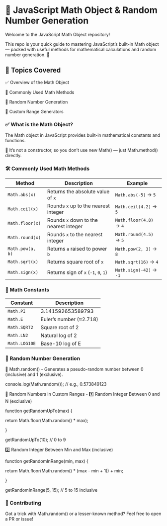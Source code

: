 # 🧮 JavaScript Math Object & Random Number Generation

Welcome to the JavaScript Math Object repository!

This repo is your quick guide to mastering JavaScript’s built-in Math object — packed with useful methods for mathematical calculations and random number generation. 🎲


## 📌 Topics Covered

✅ Overview of the Math Object


🧠 Commonly Used Math Methods


🎲 Random Number Generation


🔁 Custom Range Generators


### ✅ What is the Math Object?

The Math object in JavaScript provides built-in mathematical constants and functions.


📌 It’s not a constructor, so you don’t use new Math() — just Math.method() directly.


### 🛠️ Commonly Used Math Methods


| Method              | Description                            | Example                   |
| ------------------- | -------------------------------------- | ------------------------- |
| `Math.abs(x)`       | Returns the absolute value of `x`      | `Math.abs(-5)` → `5`      |
| `Math.ceil(x)`      | Rounds `x` up to the nearest integer   | `Math.ceil(4.2)` → `5`    |
| `Math.floor(x)`     | Rounds `x` down to the nearest integer | `Math.floor(4.8)` → `4`   |
| `Math.round(x)`     | Rounds `x` to the nearest integer      | `Math.round(4.5)` → `5`   |
| `Math.pow(a, b)`    | Returns `a` raised to power `b`        | `Math.pow(2, 3)` → `8`    |
| `Math.sqrt(x)`      | Returns square root of `x`             | `Math.sqrt(16)` → `4`     |
| `Math.sign(x)`      | Returns sign of `x` (`-1`, `0`, `1`)   | `Math.sign(-42)` → `-1`   |



### 🔢 Math Constants


| Constant      | Description             |
| ------------- | ----------------------- |
| `Math.PI`     | 3.141592653589793       |
| `Math.E`      | Euler’s number (≈2.718) |
| `Math.SQRT2`  | Square root of 2        |
| `Math.LN2`    | Natural log of 2        |
| `Math.LOG10E` | Base-10 log of E        |



### 🎲 Random Number Generation

🔸 Math.random()  -  Generates a pseudo-random number between 0 (inclusive) and 1 (exclusive).

console.log(Math.random()); // e.g., 0.573849123

🔁 Random Numbers in Custom Ranges  -  1️⃣ Random Integer Between 0 and N (exclusive)


function getRandomUpTo(max)
{

  return Math.floor(Math.random() * max);
  
}

getRandomUpTo(10); // 0 to 9


2️⃣ Random Integer Between Min and Max (inclusive)

function getRandomInRange(min, max)
{

  return Math.floor(Math.random() * (max - min + 1)) + min;
  
}

getRandomInRange(5, 15); // 5 to 15 inclusive



### 🙌 Contributing

Got a trick with Math.random() or a lesser-known method? Feel free to open a PR or issue!

